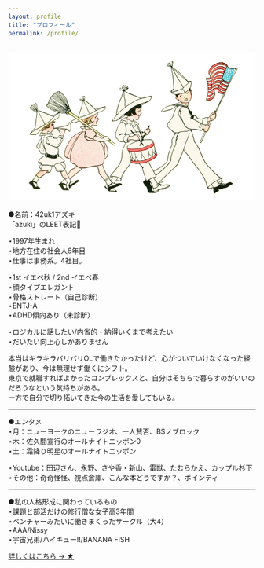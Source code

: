 ```yaml
---
layout: profile
title: "プロフィール"
permalink: /profile/
---
```


![プロフィール画像](1015.jpg)

●名前：42uk1アズキ  
「azuki」のLEET表記🫘  

⋆︎1997年生まれ  
⋆︎地方在住の社会人6年目  
⋆︎仕事は事務系。4社目。  

⋆︎1st イエベ秋 / 2nd イエベ春  
⋆︎顔タイプエレガント  
⋆︎骨格ストレート（自己診断）  
⋆︎ENTJ-A  
⋆︎ADHD傾向あり（未診断）  

⋆︎ロジカルに話したい/内省的・納得いくまで考えたい  
⋆︎だいたい向上心しかありません  

本当はキラキラバリバリOLで働きたかったけど、心がついていけなくなった経験があり、今は無理せず働くにシフト。  
東京で就職すればよかったコンプレックスと、自分はそちらで暮らすのがいいのだろうなという気持ちがある。  
一方で自分で切り拓いてきた今の生活を愛してもいる。

---

●エンタメ  
⋆︎月：ニューヨークのニューラジオ、一人賛否、BSノブロック  
⋆︎木：佐久間宣行のオールナイトニッポン0  
⋆︎土：霜降り明星のオールナイトニッポン  

⋆︎Youtube：田辺さん、永野、さや香・新山、雷獣、たむらかえ、カップル杉下  
⋆︎その他：奇奇怪怪、視点倉庫、こんな本どうですか？、ポインティ  

---

●私の人格形成に関わっているもの  
⋆︎課題と部活だけの修行僧な女子高3年間  
⋆︎ベンチャーみたいに働きまくったサークル（大4）  
⋆︎AAA/Nissy  
⋆︎宇宙兄弟/ハイキュー!!/BANANA FISH  

[詳しくはこちら → ★](https://note.com/42uk1/n/na5c318ff00a2)
